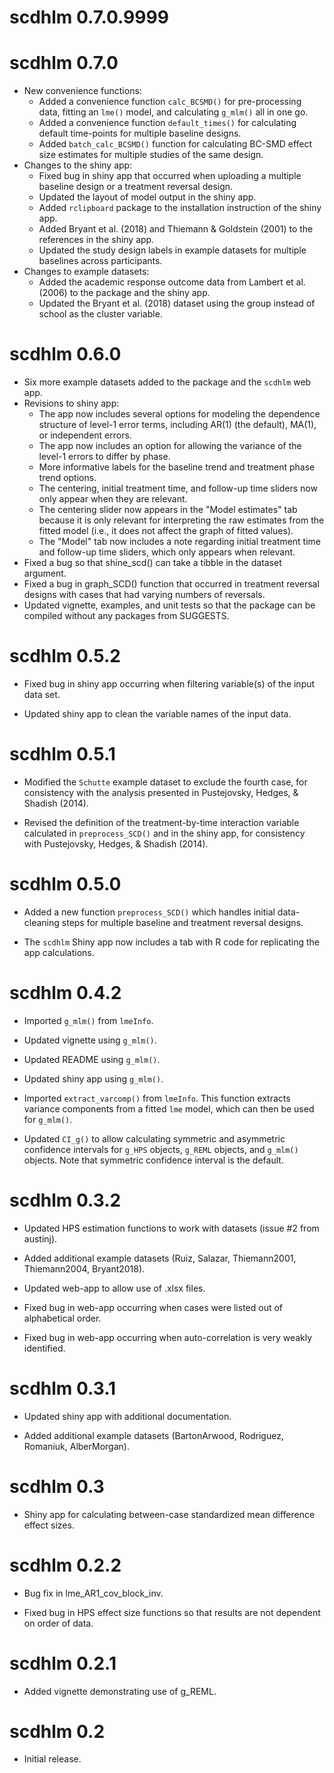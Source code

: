 # scdhlm 0.7.0.9999

# scdhlm 0.7.0

* New convenience functions:
  * Added a convenience function `calc_BCSMD()` for pre-processing data, fitting an `lme()` model, and calculating `g_mlm()` all in one go.
  * Added a convenience function `default_times()` for calculating default time-points for multiple baseline designs.
  * Added `batch_calc_BCSMD()` function for calculating BC-SMD effect size estimates for multiple studies of the same design.
* Changes to the shiny app:
  * Fixed bug in shiny app that occurred when uploading a multiple baseline design or a treatment reversal design.
  * Updated the layout of model output in the shiny app.
  * Added `rclipboard` package to the installation instruction of the shiny app.
  * Added Bryant et al. (2018) and Thiemann & Goldstein (2001) to the references in the shiny app.
  * Updated the study design labels in example datasets for multiple baselines across participants.
* Changes to example datasets:
  * Added the academic response outcome data from Lambert et al. (2006) to the package and the shiny app.
  * Updated the Bryant et al. (2018) dataset using the group instead of school as the cluster variable.


# scdhlm 0.6.0

* Six more example datasets added to the package and the `scdhlm` web app.
* Revisions to shiny app: 
  * The app now includes several options for modeling the dependence structure of level-1 error terms, including AR(1) (the default), MA(1), or independent errors.
  * The app now includes an option for allowing the variance of the level-1 errors to differ by phase.
  * More informative labels for the baseline trend and treatment phase trend options.
  * The centering, initial treatment time, and follow-up time sliders now only appear when they are relevant. 
  * The centering slider now appears in the "Model estimates" tab because it is only relevant for interpreting the raw estimates from the fitted model (i.e., it does not affect the graph of fitted values). 
  * The "Model" tab now includes a note regarding initial treatment time and follow-up time sliders, which only appears when relevant.
* Fixed a bug so that shine_scd() can take a tibble in the dataset argument.
* Fixed a bug in graph_SCD() function that occurred in treatment reversal designs with cases that had varying numbers of reversals.
* Updated vignette, examples, and unit tests so that the package can be compiled without any packages from SUGGESTS.

# scdhlm 0.5.2

* Fixed bug in shiny app occurring when filtering variable(s) of the input data set.

* Updated shiny app to clean the variable names of the input data.

# scdhlm 0.5.1

* Modified the `Schutte` example dataset to exclude the fourth case, for consistency with the analysis presented in Pustejovsky, Hedges, & Shadish (2014).

* Revised the definition of the treatment-by-time interaction variable calculated in `preprocess_SCD()` and in the shiny app, for consistency with Pustejovsky, Hedges, & Shadish (2014).

# scdhlm 0.5.0

* Added a new function `preprocess_SCD()` which handles initial data-cleaning steps for multiple baseline and treatment reversal designs.

* The `scdhlm` Shiny app now includes a tab with R code for replicating the app calculations.

# scdhlm 0.4.2

* Imported `g_mlm()` from `lmeInfo`.

* Updated vignette using `g_mlm()`.

* Updated README using `g_mlm()`.

* Updated shiny app using `g_mlm()`.

* Imported `extract_varcomp()` from `lmeInfo`. This function extracts variance components from a fitted `lme` model, which can then be used for `g_mlm()`.

* Updated `CI_g()` to allow calculating symmetric and asymmetric confidence intervals for `g_HPS` objects, `g_REML` objects, and `g_mlm()` objects. Note that symmetric confidence interval is the default.

# scdhlm 0.3.2

* Updated HPS estimation functions to work with datasets (issue #2 from austinj).

* Added additional example datasets (Ruiz, Salazar, Thiemann2001, Thiemann2004, Bryant2018).

* Updated web-app to allow use of .xlsx files.

* Fixed bug in web-app occurring when cases were listed out of alphabetical order.

* Fixed bug in web-app occurring when auto-correlation is very weakly identified.

# scdhlm 0.3.1

* Updated shiny app with additional documentation.

* Added additional example datasets (BartonArwood, Rodriguez, Romaniuk, AlberMorgan).

# scdhlm 0.3

* Shiny app for calculating between-case standardized mean difference effect sizes.

# scdhlm 0.2.2

* Bug fix in lme_AR1_cov_block_inv.

* Fixed bug in HPS effect size functions so that results are not dependent on order of data.

# scdhlm 0.2.1

* Added vignette demonstrating use of g_REML.

# scdhlm 0.2

* Initial release.
